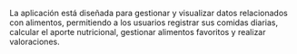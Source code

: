 La aplicación está diseñada para gestionar y visualizar 
datos relacionados con alimentos, permitiendo a los usuarios 
registrar sus comidas diarias, calcular el aporte nutricional, 
gestionar alimentos favoritos y realizar valoraciones. 
